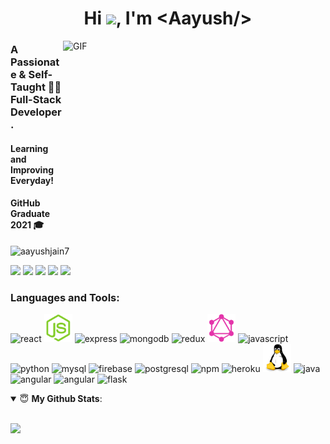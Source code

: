 <h1 align="center">Hi <img src="https://raw.githubusercontent.com/iampavangandhi/iampavangandhi/master/gifs/Hi.gif" width="30px">, I'm &lt;Aayush/&gt; </h1>
<img align="right" alt="GIF" src="https://github.com/abhisheknaiidu/abhisheknaiidu/blob/master/code.gif?raw=true" width="420" height="270"/>
<h3 align="left">A Passionate & Self-Taught 👨‍💻Full-Stack Developer.</h3>
<h4>Learning and Improving Everyday!</h4>
<h4> GitHub Graduate 2021 🎓</h4>

<p align="left"> <img src="https://komarev.com/ghpvc/?username=aayuhsjain7&label=Profile%20views&color=0e75b6&style=flat" alt="aayushjain7" /> </p>
<a href="https://www.linkedin.com/in/aayush-jain7"><img src="https://www.vectorlogo.zone/logos/linkedin/linkedin-icon.svg" width="40" /></a>
<a href="https://github.com/aayushjain7"><img src="https://camo.githubusercontent.com/4133dc1cd4511d4a292b84ce10e52e4ed92569fb2a8165381c9c47be5edc2796/68747470733a2f2f6564656e742e6769746875622e696f2f537570657254696e7949636f6e732f696d616765732f706e672f6769746875622e706e67" width="40" /></a>
<a href="https://www.facebook.com/aayush.jain.001/"><img src="https://www.vectorlogo.zone/logos/facebook/facebook-official.svg" width="40" /></a>
<a href="mailto:jaayush014@gmail.com"><img src="https://camo.githubusercontent.com/4a3dd8d10a27c272fd04b2ce8ed1a130606f95ea6a76b5e19ce8b642faa18c27/68747470733a2f2f6564656e742e6769746875622e696f2f537570657254696e7949636f6e732f696d616765732f7376672f676d61696c2e737667" width="40" /></a>
<a href="https://www.instagram.com/aayush.jain7"><img src="https://www.vectorlogo.zone/logos/instagram/instagram-icon.svg" width="40" /></a>

<h3 align="left">Languages and Tools:</h3>
<p align="left">
  <img src="https://www.vectorlogo.zone/logos/reactjs/reactjs-icon.svg" alt="react" width="45" height="45"/>
  <img src="https://github.com/devicons/devicon/blob/master/icons/nodejs/nodejs-original.svg" alt="node" width="45" height="45"/>
  <img src="https://www.vectorlogo.zone/logos/expressjs/expressjs-icon.svg" alt="express" width="45" height="45"/>
  <img src="https://www.vectorlogo.zone/logos/mongodb/mongodb-icon.svg" alt="mongodb" width="45" height="45"/>
  <img src="https://github.com/leungwensen/svg-icon/blob/master/dist/svg/logos/redux.svg" alt="redux" width="45" height="40"/>
  <img src="https://github.com/devicons/devicon/blob/master/icons/graphql/graphql-plain.svg" alt="graphQL" width="45" height="45"/>
  <img src="http://3con14.biz/code/_data/js/intro/js-logo.png" alt="javascript" width="45" height="45"/>
  <img src="https://github.com/jalbertsr/logo-badge-images/blob/master/img/rsz_python.png?raw=true" alt="python" width="45" height="45"/>
  <img src="https://www.vectorlogo.zone/logos/mysql/mysql-official.svg" alt="mysql" width="55" height="55"/>
  <img src="https://www.vectorlogo.zone/logos/firebase/firebase-icon.svg" alt="firebase" width="45" height="45"/>
  <img src="https://www.vectorlogo.zone/logos/postgresql/postgresql-icon.svg" alt="postgresql" width="45" height="45"/>
  <img src="https://www.vectorlogo.zone/logos/npmjs/npmjs-ar21.svg" alt="npm" width="80" height="45"/>
  <img src="https://www.vectorlogo.zone/logos/heroku/heroku-icon.svg" alt="heroku" width="45" height="45"/>
  <img src="https://github.com/devicons/devicon/blob/master/icons/linux/linux-original.svg" alt="linux" width="45" height="45"/>
  <img src="https://www.vectorlogo.zone/logos/java/java-icon.svg" alt="java" width="45" height="45"/>
  <img src="https://www.vectorlogo.zone/logos/angular/angular-icon.svg" alt="angular" width="45" height="45"/>
  <img src="https://github.com/detain/svg-logos/blob/master/svg/bootstrap-4.svg" alt="angular" width="45" height="45"/>
  <img src="https://www.vectorlogo.zone/logos/pocoo_flask/pocoo_flask-icon.svg" alt="flask" width="45" height="45"/>
</p>

<details open>
 <summary> 😇 <b>My Github Stats</b>: </summary>
<br>
<p align = "left">
  <img src = "https://github-readme-stats.vercel.app/api?username=aayushjain7&show_icons=true&theme=bear&line_height=27&count_private=true&border_radius=15&cache_seconds=1800">
</p>
</details>
